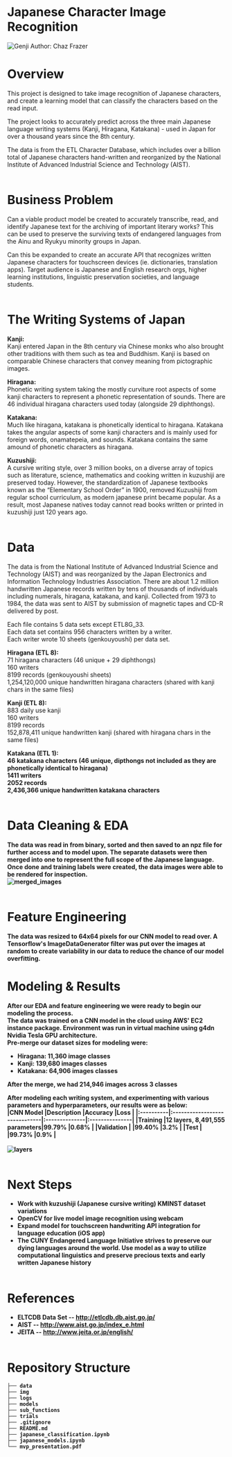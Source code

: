 # Japanese Character Image Recognition
![Genji](./img/murasaki_genji_hiroshige.jpg)
Author: Chaz Frazer<br>

# Overview
This project is designed to take image recognition of Japanese characters, and create a learning model that can classify the characters based on the read input.<br>

The project looks to accurately predict across the three main Japanese language writing systems (Kanji, Hiragana, Katakana) - used in Japan for over a thousand years since the 8th century.<br>

The data is from the ETL Character Database, which includes over a billion total of Japanese characters hand-written and reorganized by the National Institute of Advanced Industrial Science and Technology (AIST).<br><br>


# Business Problem
Can a viable product model be created to accurately transcribe, read, and identify Japanese text for the archiving of important literary works? This can be used to preserve the surviving texts of endangered languages from the Ainu and Ryukyu minority groups in Japan.<br>

Can this be expanded to create an accurate API that recognizes written Japanese characters for touchscreen devices (ie. dictionaries, translation apps). Target audience is Japanese and English research orgs, higher learning institutions, linguistic preservation societies, and language students.
<br><br>


# The Writing Systems of Japan
<b>Kanji:</b><br>
Kanji entered Japan in the 8th century via Chinese monks who also brought other traditions with them such as tea and Buddhism. Kanji is based on comparable Chinese characters that convey meaning from pictographic images.<br>

<b>Hiragana:</b><br>
Phonetic writing system taking the mostly curviture root aspects of some kanji characters to represent a phonetic representation of sounds. There are 46 individual hiragana characters used today (alongside 29 diphthongs).

<b>Katakana:</b><br>
Much like hiragana, katakana is phonetically identical to hiragana. Katakana takes the angular aspects of some kanji characters and is mainly used for foreign words, onamatepeia, and sounds. Katakana contains the same amound of phonetic characters as hiragana.

<b>Kuzushiji:</b><br>
A cursive writing style, over 3 million books, on a diverse array of topics such as literature, science, mathematics and cooking written in kuzushiji are preserved today. However, the standardization of Japanese textbooks known as the “Elementary School Order” in 1900, removed Kuzushiji from regular school curriculum, as modern japanese print became popular. As a result, most Japanese natives today cannot read books written or printed in kuzushiji just 120 years ago.<br><br>


# Data
The data is from the National Institute of Advanced Industrial Science and Technology (AIST) and was reorganized by the Japan Electronics and Information Technology Industries Association. There are about 1.2 million handwritten Japanese records written by tens of thousands of individuals including numerals, hiragana, katakana, and kanji. Collected from 1973 to 1984, the data was sent to AIST by submission of magnetic tapes and CD-R delivered by post.<br>

Each file contains 5 data sets except ETL8G_33.<br>
Each data set contains 956 characters written by a writer.<br>
Each writer wrote 10 sheets (genkouyoushi) per data set.<br>

<b>Hiragana (ETL 8):</b><br>
71 hiragana characters (46 unique + 29 diphthongs)<br>
160 writers<br>
8199 records (genkouyoushi sheets)<br>
1,254,120,000 unique handwritten hiragana characters (shared with kanji chars in the same files)<br>

<b>Kanji (ETL 8):</b><br>
883 daily use kanji<br>
160 writers<br>
8199 records<br>
152,878,411 unique handwritten kanji (shared with hiragana chars in the same files)<br>

<b>Katakana (ETL 1):<b><br>
46 katakana characters (46 unique, dipthongs not included as they are phonetically identical to hiragana)<br>
1411 writers<br>
2052 records<br>
2,436,366 unique handwritten katakana characters<br><br>

    
# Data Cleaning & EDA
The data was read in from binary, sorted and then saved to an npz file for further access and to model upon. The separate datasets were then merged into one to represent the full scope of the Japanese language. Once done and training labels were created, the data images were able to be rendered for inspection. <br>
![merged_images](./img/merged_images.png)<br><br>
    

# Feature Engineering
The data was resized to 64x64 pixels for our CNN model to read over. A Tensorflow's ImageDataGenerator filter was put over the images at random to create variability in our data to reduce the chance of our model overfitting.<br>


# Modeling & Results
After our EDA and feature engineering we were ready to begin our modeling the process.<br>
The data was trained on a CNN model in the cloud using AWS' EC2 instance package. Environment was run in virtual machine using g4dn Nvidia Tesla GPU architecture.<br>
Pre-merge our dataset sizes for modeling were:
* Hiragana: 11,360 image classes 
* Kanji: 139,680 images classes
* Katakana: 64,906 images classes<br>
    
After the merge, we had 214,946 images across 3 classes<br>

After modeling each writing system, and experimenting with various parameters and hyperparameters, our results were as below:<br>
|CNN Model  |Description                    |Accuracy       |Loss            |
|:----------|:------------------------------|:--------------|:---------------|
|Training   |12 layers, 8,491,555 parameters|99.79%         |0.68%           |
|Validation |                               |99.40%         |3.2%            |
|Test       |                               |99.73%         |0.9%            | 
<br><br>
![layers](./img/horizontal_live_model_cnn_train_layers.png)<br><br>

    
# Next Steps
* Work with kuzushiji (Japanese cursive writing) KMINST dataset variations
* OpenCV for live model image recognition using webcam
* Expand model for touchscreen handwriting API integration for language education (iOS app)
* The CUNY Endangered Language Initiative strives to preserve our dying languages around the world. Use model as a way to utilize computational linguistics and preserve precious texts and early written Japanese history<br><br>
    

# References
* ELTCDB Data Set -- http://etlcdb.db.aist.go.jp/<br>
* AIST -- http://www.aist.go.jp/index_e.html <br>
* JEITA -- http://www.jeita.or.jp/english/<br><br>

    
# Repository Structure
```
├── data
├── img
├── logs
├── models
├── sub_functions    
├── trials
├── .gitignore
├── README.md
├── japanese_classification.ipynb
├── japanese_models.ipynb    
└── mvp_presentation.pdf
